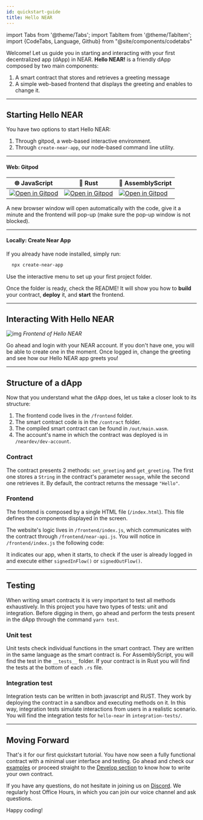 ```yaml
---
id: quickstart-guide
title: Hello NEAR
---
```

import Tabs from '@theme/Tabs';
import TabItem from '@theme/TabItem';
import {CodeTabs, Language, Github} from "@site/components/codetabs"

Welcome! Let us guide you in starting and interacting with your first decentralized app (dApp) in NEAR. **Hello NEAR!** is a friendly dApp composed by two main components:  
  1. A smart contract that stores and retrieves a greeting message
  2. A simple web-based frontend that displays the greeting and enables to change it.

---

## Starting Hello NEAR

You have two options to start Hello NEAR:
1. Through gitpod, a web-based interactive environment.
2. Through `create-near-app`, our node-based command line utility.

<hr class="subsection" />

#### Web: Gitpod
| 🌐 JavaScript                                                                                                                                                     | 🦀 Rust                                                                                                                                                           | 🚀 AssemblyScript                                                                                                                                                 |
| ------------------------------------------------------------------------------------------------------------------------------------------------------------------ | ------------------------------------------------------------------------------------------------------------------------------------------------------------------ | ------------------------------------------------------------------------------------------------------------------------------------------------------------------ |
| <a href="https://gitpod.io/#https://github.com/near-examples/hello-near-js.git"><img src="https://gitpod.io/button/open-in-gitpod.svg" alt="Open in Gitpod" /></a> | <a href="https://gitpod.io/#https://github.com/near-examples/hello-near-rs.git"><img src="https://gitpod.io/button/open-in-gitpod.svg" alt="Open in Gitpod" /></a> | <a href="https://gitpod.io/#https://github.com/near-examples/hello-near-as.git"><img src="https://gitpod.io/button/open-in-gitpod.svg" alt="Open in Gitpod" /></a> |

A new browser window will open automatically with the code, give it a minute and the frontend will pop-up (make sure the pop-up window is not blocked).

<hr class="subsection" />

#### Locally: Create Near App
If you already have node installed, simply run:

```bash 
  npx create-near-app
```

Use the interactive menu to set up your first project folder.

Once the folder is ready, check the README! It will show you how to **build** your contract, **deploy** it, and **start** the frontend.

---

## Interacting With Hello NEAR

![img](/docs/assets/examples/hello-near.png)
*Frontend of Hello NEAR*

Go ahead and login with your NEAR account. If you don't have one, you will be able to create one in the moment. Once logged in, change the greeting and see how our Hello NEAR app greets you!

---

## Structure of a dApp

Now that you understand what the dApp does, let us take a closer look to its structure:

1. The frontend code lives in the `/frontend` folder.
2. The smart contract code is in the `/contract` folder.
3. The compiled smart contract can be found in `/out/main.wasm`.
4. The account's name in which the contract was deployed is in `/neardev/dev-account`.

### Contract
The contract presents 2 methods: `set_greeting` and `get_greeting`. The first one stores a `String` in the contract's parameter `message`, while the second one retrieves it. By default, the contract returns the message `"Hello"`.

<CodeTabs>
  <Language value="🌐 JavaScript" language="js">
    <Github fname="index.js"
            url="https://github.com/near-examples/hello-near-js/blob/master/contract/src/index.ts"
            start="6" end="33" />
  </Language>
  <Language value="🦀 Rust" language="rust">
    <Github fname="lib.rs"
            url="https://github.com/near-examples/hello-near-rs/blob/main/contract/src/lib.rs"
            start="9" end="43" />
  </Language>
  <Language value="🚀 AssemblyScript" language="ts">
    <Github fname="index.ts"
            url="https://github.com/near-examples/hello-near-as/blob/main/contract/assembly/index.ts"
            start="9" end="23"/>
  </Language>
</CodeTabs>

### Frontend
The frontend is composed by a single HTML file (`/index.html`). This file defines the components displayed in the screen.

The website's logic lives in `/frontend/index.js`, which communicates with the contract through `/frontend/near-api.js`. You will notice in `/frontend/index.js` the following code:

<CodeTabs>
  <Language value="🌐 JavaScript" language="js">
    <Github fname="index.js"
            url="https://github.com/near-examples/hello-near-rs/blob/main/frontend/index.js"
            start="14" end="22" />
    <Github fname="near-api.js"
            url="https://github.com/near-examples/hello-near-rs/blob/main/frontend/near-api.js"
            start="1" end="25" />
  </Language>
</CodeTabs>

It indicates our app, when it starts, to check if the user is already logged in and execute either `signedInFlow()` or `signedOutFlow()`.

---

## Testing

When writing smart contracts it is very important to test all methods exhaustively. In this
project you have two types of tests: unit and integration. Before digging in them,
go ahead and perform the tests present in the dApp through the command `yarn test`.

### Unit test

Unit tests check individual functions in the smart contract. They are written in the
same language as the smart contract is. For AssemblyScript, you will find the test in the 
`__tests__` folder. If your contract is in Rust you will find the tests at the bottom of
each `.rs` file.

<CodeTabs>
  <Language value="🦀 Rust" language="rust">
    <Github fname="lib.rs"
            url="https://github.com/near-examples/hello-near-rs/blob/main/contract/src/lib.rs"
            start="53" end="71" />
  </Language>
  <Language value="🚀 AssemblyScript" language="ts">
    <Github fname="main.spec.ts"
            url="https://github.com/near-examples/hello-near-as/blob/main/contract/assembly/__tests__/main.spec.ts" />
  </Language>
</CodeTabs>

### Integration test

Integration tests can be written in both javascript and RUST. They work by deploying the contract in a sandbox and executing methods on it.
In this way, integration tests simulate interactions from users in a realistic scenario.
You will find the integration tests for `hello-near` in `integration-tests/`.

<CodeTabs>
  <Language value="🌐 JavaScript" language="js">
    <Github fname="main.ava.ts"
            url="https://github.com/near-examples/hello-near-rs/blob/main/integration-tests/ts/main.ava.ts"
            start="26" end="37" />
  </Language>
  <Language value="🦀 Rust" language="rust">
    <Github fname="tests.rs"
          url="https://github.com/near-examples/hello-near-rs/blob/main/integration-tests/rs/src/tests.rs"
          start="29" end="44" />
  </Language>
</CodeTabs>

---

## Moving Forward

That's it for our first quickstart tutorial. You have now seen a fully functional contract with
a minimal user interface and testing. Go ahead and check our [examples](https://near.dev) or proceed straight to the [Develop section](./contracts/anatomy.md) to know how to write your own contract.

If you have any questions, do not hesitate in joining us on [Discord](https://near.chat). We regularly host Office Hours, in which you can join our voice channel and ask questions.

Happy coding!
